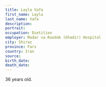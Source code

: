 ```yaml
---
title: Layla Vafa
first_name: Layla
last_name: Vafa
description: 
portrait: 
occupation: Dietition
employer: Madar va Koodak (Ghadir) Hospital
city: Shiraz
province: Fars
country: Iran
source: 
birth_date: 
death_date: 
---
```


36 years old.